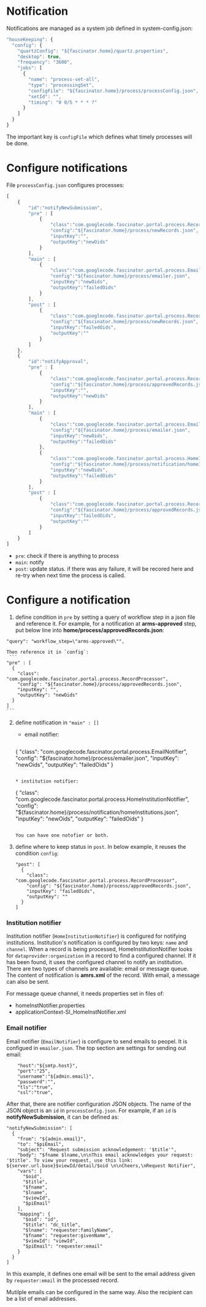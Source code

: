 Notification
=========

Notifications are managed as a system job defined in system-config.json: 

```javascript
"houseKeeping": {
  "config": {
    "quartzConfig": "${fascinator.home}/quartz.properties",
    "desktop": true,
    "frequency": "3600",
    "jobs": [
      {
        "name": "process-set-all",
        "type": "processingSet",
        "configFile": "${fascinator.home}/process/processConfig.json",
        "setId": "",
        "timing": "0 0/5 * * * ?"
      }
    ]
  }
}
```
The important key is `configFile` which defines what timely processes will be done.

Configure notifications
=========

File `processConfig.json` configures processes:
```javascript
[
    {
        "id":"notifyNewSubmission",
        "pre" : [
            {   
                "class":"com.googlecode.fascinator.portal.process.RecordProcessor",
                "config":"${fascinator.home}/process/newRecords.json",
                "inputKey":"",
                "outputKey":"newOids"
            }
        ],
        "main" : [
            {   
                "class":"com.googlecode.fascinator.portal.process.EmailNotifier",
                "config":"${fascinator.home}/process/emailer.json",
                "inputKey":"newOids",
                "outputKey":"failedOids"
            }
        ],
        "post" : [
            {   
                "class":"com.googlecode.fascinator.portal.process.RecordProcessor",
                "config":"${fascinator.home}/process/newRecords.json",
                "inputKey":"failedOids",
                "outputKey":""
            }
        ]
    },
    {
        "id":"notifyApproval",
        "pre" : [
            {   
                "class":"com.googlecode.fascinator.portal.process.RecordProcessor",
                "config":"${fascinator.home}/process/approvedRecords.json",
                "inputKey":"",
                "outputKey":"newOids"
            }
        ],
        "main" : [
            {   
                "class":"com.googlecode.fascinator.portal.process.EmailNotifier",
                "config":"${fascinator.home}/process/emailer.json",
                "inputKey":"newOids",
                "outputKey":"failedOids"
            },
            {   
                "class":"com.googlecode.fascinator.portal.process.HomeInstitutionNotifier",
                "config":"${fascinator.home}/process/notification/homeInstitutions.json",
                "inputKey":"newOids",
                "outputKey":"failedOids"
            }            
        ],
        "post" : [
            {   
                "class":"com.googlecode.fascinator.portal.process.RecordProcessor",
                "config":"${fascinator.home}/process/approvedRecords.json",
                "inputKey":"failedOids",
                "outputKey":""
            }
        ]
    }    
]
```
  - `pre`: check if there is anything to process
  - `main`: notify 
  - `post`: update status. if there was any failure, it will be recored here and re-try when next time the process is called. 

Configure a notification
=========

1. define condition in `pre` by setting a query of workflow step in a json file and reference it. For example, for a notification at <strong>arms-approved</strong> step, put below line into <strong>home/process/approvedRecords.json</strong>:

  ```"query": "workflow_step=\"arms-approved\"",```
  
    Then reference it in `config`:  
     ```
    "pre" : [  
      {
        "class": "com.googlecode.fascinator.portal.process.RecordProcessor",
        "config": "${fascinator.home}/process/approvedRecords.json",
        "inputKey": "",
        "outputKey": "newOids"
      }
    ]  
    ```
2. define notification in `"main" : []`

    * email notifier:
      ```
    {
      "class": "com.googlecode.fascinator.portal.process.EmailNotifier",
      "config": "${fascinator.home}/process/emailer.json",
      "inputKey": "newOids",
      "outputKey": "failedOids"
    }            
      ```
    
    * institution notifier:
    
    ```
    {
      "class": "com.googlecode.fascinator.portal.process.HomeInstitutionNotifier",
      "config": "${fascinator.home}/process/notification/homeInstitutions.json",
      "inputKey": "newOids",
      "outputKey": "failedOids"
    }               
    ```
      
    You can have one notofier or both.

3. define where to keep status in `post`. In below example, it reuses the condition `config`:

    ```
    "post": [
      {
        "class": "com.googlecode.fascinator.portal.process.RecordProcessor",
        "config": "${fascinator.home}/process/approvedRecords.json",
        "inputKey": "failedOids",
        "outputKey": ""
      }
    ]
    ```

### Institution notifier

Institution notifier (`HomeInstitutionNotifier`) is configured for notifying institutions. Institution's notification is configured by two keys: `name` and `channel`.  When a record is being processed, HomeInstitutionNotifier looks for `dataprovider:organization` in a record to find a configured channel.  If it has been found, it uses the configured channel to notify an institution. There are two types of channels are available: email or message queue. The content of notification is <strong>amrs.xml</strong> of the record. With email, a message can also be sent.

For message queue channel, it needs properties set in files of:
 * homeInstNotifier.properties
 * applicationContext-SI_HomeInstNotifier.xml

### Email notifier
Email notifier (`EmailNotifier`) is configure to send emails to peopel. It is configued in `emailer.json`.  The top section are settings for sending out email:

```
    "host":"${smtp.host}",
    "port":"25",
    "username":"${admin.email}",
    "password":"",
    "tls":"true",
    "ssl":"true",
```

After that, there are notifier configuration JSON objects. The name of the JSON object is an `id` in `processConfig.json`. For example, if an `id` is <strong>notifyNewSubmission</strong>, it can be defined as:

```
"notifyNewSubmission": [
  {
    "from": "${admin.email}",
    "to": "$piEmail",
    "subject": "Request submission acknowledgement: '$title'",
    "body": "$fname $lname,\n\nThis email acknowledges your request: '$title'. To view your request, use this link: ${server.url.base}$viewId/detail/$oid \n\nCheers,\nRequest Notifier",
    "vars": [
      "$oid",
      "$title",
      "$fname",
      "$lname",
      "$viewId",
      "$piEmail"
    ],
    "mapping": {
      "$oid": "id",
      "$title": "dc_title",
      "$lname": "requester:familyName",
      "$fname": "requester:givenName",
      "$viewId": "viewId",
      "$piEmail": "requester:email"
    }
  }
]
```

In this example, it defines one email will be sent to the email address given by `requester:email` in the processed record.

Mutilple emails can be configured in the same way. Also the recipient can be a list of email addresses.
